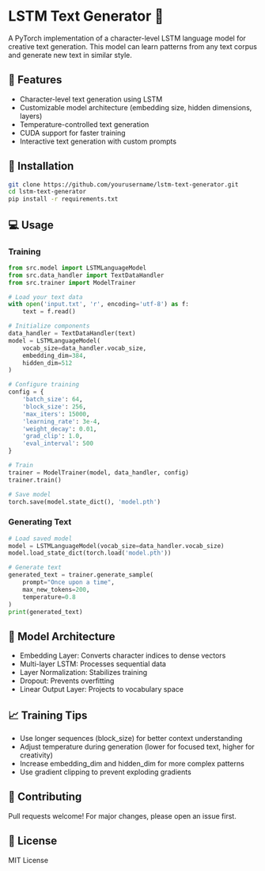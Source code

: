# LSTM Text Generator 🚀

A PyTorch implementation of a character-level LSTM language model for creative text generation. This model can learn patterns from any text corpus and generate new text in similar style.

## 🌟 Features

- Character-level text generation using LSTM
- Customizable model architecture (embedding size, hidden dimensions, layers)
- Temperature-controlled text generation
- CUDA support for faster training
- Interactive text generation with custom prompts

## 🔧 Installation

```bash
git clone https://github.com/yourusername/lstm-text-generator.git
cd lstm-text-generator
pip install -r requirements.txt
```

## 💻 Usage

### Training

```python
from src.model import LSTMLanguageModel
from src.data_handler import TextDataHandler
from src.trainer import ModelTrainer

# Load your text data
with open('input.txt', 'r', encoding='utf-8') as f:
    text = f.read()

# Initialize components
data_handler = TextDataHandler(text)
model = LSTMLanguageModel(
    vocab_size=data_handler.vocab_size,
    embedding_dim=384,
    hidden_dim=512
)

# Configure training
config = {
    'batch_size': 64,
    'block_size': 256,
    'max_iters': 15000,
    'learning_rate': 3e-4,
    'weight_decay': 0.01,
    'grad_clip': 1.0,
    'eval_interval': 500
}

# Train
trainer = ModelTrainer(model, data_handler, config)
trainer.train()

# Save model
torch.save(model.state_dict(), 'model.pth')
```

### Generating Text

```python
# Load saved model
model = LSTMLanguageModel(vocab_size=data_handler.vocab_size)
model.load_state_dict(torch.load('model.pth'))

# Generate text
generated_text = trainer.generate_sample(
    prompt="Once upon a time",
    max_new_tokens=200,
    temperature=0.8
)
print(generated_text)
```

## 🔬 Model Architecture

- Embedding Layer: Converts character indices to dense vectors
- Multi-layer LSTM: Processes sequential data
- Layer Normalization: Stabilizes training
- Dropout: Prevents overfitting
- Linear Output Layer: Projects to vocabulary space

## 📈 Training Tips

- Use longer sequences (block_size) for better context understanding
- Adjust temperature during generation (lower for focused text, higher for creativity)
- Increase embedding_dim and hidden_dim for more complex patterns
- Use gradient clipping to prevent exploding gradients

## 🤝 Contributing

Pull requests welcome! For major changes, please open an issue first.

## 📝 License

MIT License
